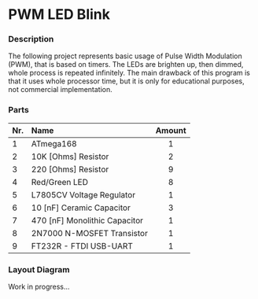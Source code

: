 # PWM LED Blink


### Description

The following project represents basic usage of Pulse Width Modulation (PWM),
that is based on timers.
The LEDs are brighten up, then dimmed, whole process is repeated infinitely.
The main drawback of this program is that it uses whole processor time, but it
is only for educational purposes, not commercial implementation.


### Parts

| Nr.  |              Name             |  Amount  |
|:-----|:------------------------------|:--------:|
| 1    | ATmega168                     |    1     |
| 2    | 10K [Ohms] Resistor           |    2     |
| 3    | 220 [Ohms] Resistor           |    9     |
| 4    | Red/Green LED                 |    8     |
| 5    | L7805CV Voltage Regulator     |    1     |
| 6    | 10 [nF] Ceramic Capacitor     |    3     |
| 7    | 470 [nF] Monolithic Capacitor |    1     |
| 8    | 2N7000 N-MOSFET Transistor    |    1     |
| 9    | FT232R - FTDI USB-UART        |    1     |


### Layout Diagram

Work in progress...
